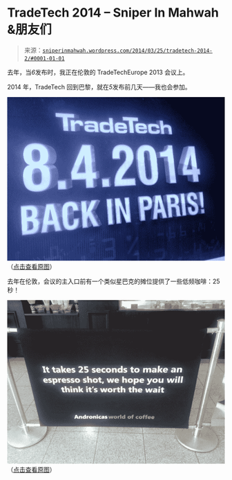 <!--yml

分类：未分类

日期：2024-05-18 14:22:29

-->

# TradeTech 2014 – Sniper In Mahwah &朋友们

> 来源：[`sniperinmahwah.wordpress.com/2014/03/25/tradetech-2014-2/#0001-01-01`](https://sniperinmahwah.wordpress.com/2014/03/25/tradetech-2014-2/#0001-01-01)

去年，当*6*发布时，我正在伦敦的 TradeTechEurope 2013 会议上。

2014 年，TradeTech 回到巴黎，就在*5*发布前几天——我也会参加。

![图片](img/b10a4229b27fc9c2e39133c59cdd2252.png)（[点击查看原图](https://sniperinmahwah.wordpress.com/wp-content/uploads/2014/03/20140325_083848.jpg)）

去年在伦敦，会议的主入口前有一个类似星巴克的摊位提供了一些低频咖啡：25 秒！

![图片](img/ff3d304369d1376d12fa0f061356a6d8.png)（[点击查看原图](https://sniperinmahwah.wordpress.com/wp-content/uploads/2014/03/20130417_114219.jpg)）
